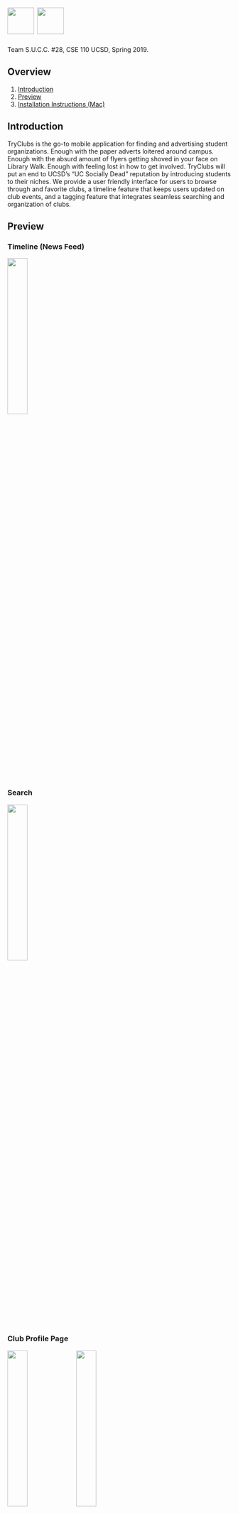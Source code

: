 # <img src="app/src/main/res/drawable-v24/app_logo_artifacts.png" width="60" height="60"> <img src="app/src/main/res/drawable/app_logo.png" height="60">
 
 Team S.U.C.C. #28, CSE 110 UCSD, Spring 2019.

## Overview
1. [Introduction](#introduction)
2. [Preview](#preview)
3. [Installation Instructions (Mac)](#installation-instructions-mac)

## Introduction
TryClubs is the go-to mobile application for finding and advertising student organizations. Enough with the paper adverts loitered around campus. Enough with the absurd amount of flyers getting shoved in your face on Library Walk. Enough with feeling lost in how to get involved. TryClubs will put an end to UCSD’s “UC Socially Dead” reputation by introducing students to their niches. We provide a user friendly interface for users to browse through and favorite clubs, a timeline feature that keeps users updated on club events, and a tagging feature that integrates seamless searching and organization of clubs.

## Preview

### Timeline (News Feed)
<img src="app/src/main/res/drawable-v24/timeline.png" width="30%" height="30%">

### Search
<img src="app/src/main/res/drawable-v24/search.png" width="30%" height="30%">

### Club Profile Page
<img src="app/src/main/res/drawable-v24/club_profile_1.png" width="30%" height="30%">       <img src="app/src/main/res/drawable-v24/club_profile_2.png" width="30%" height="30%">
 
### Side Bar
<img src="app/src/main/res/drawable-v24/side_bar.png" width="30%" height="30%">

### Create a Post
<img src="app/src/main/res/drawable-v24/post_creation.png" width="30%" height="30%">

### Favoring Club Page
<img src="app/src/main/res/drawable-v24/favoring_club.png" width="30%" height="30%">

### Log in
<img src="app/src/main/res/drawable-v24/log_in.png" width="30%" height="30%">

### Registration
<img src="app/src/main/res/drawable-v24/reg.png" width="30%" height="30%">      <img src="app/src/main/res/drawable-v24/reg_setup.png" width="30%" height="30%">

<img src="app/src/main/res/drawable-v24/reg_discover.png" width="30%" height="30%">     <img src="app/src/main/res/drawable-v24/reg_club_rec.png" width="30%" height="30%">

### Reset Password
<img src="app/src/main/res/drawable-v24/reset_pwd.png" width="30%" height="30%">

### Other
<img src="app/src/main/res/drawable-v24/snack_bar.png" width="30%" height="30%">        <img src="app/src/main/res/drawable-v24/dia.png" width="30%" height="30%">

<img src="app/src/main/res/drawable-v24/sort.png" width="30%" height="30%">     <img src="app/src/main/res/drawable-v24/profile_page.png" width="30%" height="30%">

## Installation Instructions (Mac)
  1. [Click here to download the apk file](https://drive.google.com/open?id=1qCaEodWc5qqhxDT961YV4JrHltC0u_EP)
  2. Run the emulator from Android Studio (Pixel 2 XL with Android Pie (API 28) installed is preferred).
  3. Open "Terminal" and run the following 2 lines.
  4. **"cd ~/Library/Android/sdk/platform-tools/"**
  5. **"./adb install "(add a space after "install") and then drag the downloaded apk file from Step 1 to Terminal.**
  6. In Terminal, it should display "Performing Streamed Install Success".
  7. You should be able to find the App in the emulator.
  8. Open the App and enjoy it! (You could check the build version in the App by clicking in the text "What's news" at the top of the Timeline, current newest build version is 1.1.1)
---
<p align="center">
    <img src="app/src/main/res/drawable-v24/s1.png" width="80%">
    <img src="app/src/main/res/drawable-v24/s2.png" width="80%">
    <img src="app/src/main/res/drawable-v24/s3.png" width="30%" height="30%">
</p>

